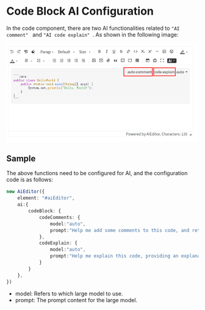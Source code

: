# Code Block AI Configuration

In the code component, there are two AI functionalities related to  `"AI comment" ` and `"AI code explain" `. As shown in the following image:

![](../assets/image/codeblock-ai-en.png)

## Sample

The above functions need to be configured for AI, and the configuration code is as follows:

```typescript
new AiEditor({
    element: "#aiEditor",
    ai:{
        codeBlock: {
            codeComments: {
                model:"auto",
                prompt:"Help me add some comments to this code, and return the code with comments added. Only return the code.",
            },
            codeExplain: {
                model:"auto",
                prompt:"Help me explain this code, providing an explanation of what the code does. Note that there's no need to explain the comments in the code.",
            }
        }
    },
})
```

- model: Refers to which large model to use.
- prompt: The prompt content for the large model.